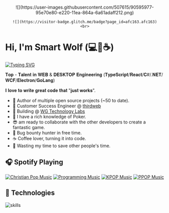 <div align="center">
	<br>
	![](https://user-images.githubusercontent.com/507615/90595977-95e70e80-e220-11ea-864a-6a61adaff212.png)
	
	![](https://visitor-badge.glitch.me/badge?page_id=afc163.afc163)
	<br>
</div>

# Hi, I'm Smart Wolf (💻💖☕)

[![Typing SVG](https://readme-typing-svg.herokuapp.com?font=comfortaa&color=016EEA&size=24&width=500&lines=Self-taught+Software+Engineer;Open-Source+Maintainer;Open-Source+Advocate;Cybersecurity+Researcher;Staff+React+Developer;Technopreneur)](https://git.io/typing-svg)

𝐓𝐨𝐩 - 𝐓𝐚𝐥𝐞𝐧𝐭 𝐢𝐧 𝐖𝐄𝐁 & 𝐃𝐄𝐒𝐊𝐓𝐎𝐏 𝐄𝐧𝐠𝐢𝐧𝐞𝐞𝐫𝐢𝐧𝐠 (𝐓𝐲𝐩𝐞𝐒𝐜𝐫𝐢𝐩𝐭/𝐑𝐞𝐚𝐜𝐭/𝐂#/.𝐍𝐄𝐓/𝐖𝐂𝐅/𝐄𝐥𝐞𝐜𝐭𝐫𝐨𝐧/𝐆𝐨𝐋𝐚𝐧𝐠)

𝐈 𝐥𝐨𝐯𝐞 𝐭𝐨 𝐰𝐫𝐢𝐭𝐞 𝐠𝐫𝐞𝐚𝐭 𝐜𝐨𝐝𝐞 𝐭𝐡𝐚𝐭 "𝐣𝐮𝐬𝐭 𝐰𝐨𝐫𝐤𝐬".

- 💝 Author of multiple open source projects (~50 to date).
- 💼 Customer Success Engineer @ [thirdweb](https://github.com/thirdweb-dev)
- 🌱 Building @ [WG Technology Labs](https://wgtechlabs.com)
- 🤝 I have a rich knowledge of Poker.
- 😎 am ready to collaborate with the other developers to create a fantastic game.
- 🔏 Bug bounty hunter in free time.
- ☕ Coffee lover, turning it into code.
- 🎯 Wasting my time to save other people's time.

## 🎧 Spotify Playing

[![Christian Pop Music](https://img.shields.io/badge/Christian%20Pop%20Music-%231DB954.svg?&style=flat-square&logo=spotify&logoColor=white)](https://open.spotify.com/playlist/0eufhXK7WPSiiwPcaz3Jq7?si=839465c918394657) [![Programming Music](https://img.shields.io/badge/Programming%20Music-%231DB954.svg?&style=flat-square&logo=spotify&logoColor=white)](https://open.spotify.com/playlist/1FWq5Cu05LmtSHgFEXRnZO?si=FozGJF9nRXq2wTv_JpN2wQ) [![KPOP Music](https://img.shields.io/badge/KPOP%20Music-%231DB954.svg?&style=flat-square&logo=spotify&logoColor=white)](https://open.spotify.com/playlist/2DFExFNWYOwQMZy6wUeCxX?si=s1Ndgj8hTg-r8zLlvRgv1Q) [![PPOP Music](https://img.shields.io/badge/PPOP%20Music-%231DB954.svg?&style=flat-square&logo=spotify&logoColor=white)](https://open.spotify.com/playlist/58bZKfJFpUl2CwWET1QJ3X?si=259YV8_VRS-IKHsFZMmPTQ)

## 🔧 Technologies

![skills](https://skillicons.dev/icons?i=html,css,sass,js,ts,php,wordpress,nodejs,vue,react,mongodb,mysql,py,vim,docker,kubernetes,md,git,figma,bash,cloudflare,jquery,nginx,vscode&theme=light)
